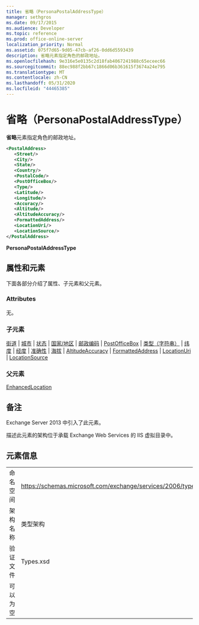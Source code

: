 ```yaml
---
title: 省略（PersonaPostalAddressType）
manager: sethgros
ms.date: 09/17/2015
ms.audience: Developer
ms.topic: reference
ms.prod: office-online-server
localization_priority: Normal
ms.assetid: 075f7d65-9d05-47cb-af26-0dd6d5593439
description: 省略元素指定角色的邮政地址。
ms.openlocfilehash: 9e316e5e0135c2d18fab4067241988c65eceec66
ms.sourcegitcommit: 88ec988f2bb67c1866d06b361615f3674a24e795
ms.translationtype: MT
ms.contentlocale: zh-CN
ms.lasthandoff: 05/31/2020
ms.locfileid: "44465385"
---
```

# <a name="postaladdress-personapostaladdresstype"></a>省略（PersonaPostalAddressType）

**省略**元素指定角色的邮政地址。 
  
```XML
<PostalAddress>
   <Street/>
   <City/>
   <State/>
   <Country/>
   <PostalCode/>
   <PostOfficeBox/>
   <Type/>
   <Latitude/>
   <Longitude/>
   <Accuracy/>
   <Altitude/>
   <AltitudeAccuracy/>
   <FormattedAddress/>
   <LocationUri/>
   <LocationSource/>
</PostalAddress>
```

 **PersonaPostalAddressType**
## <a name="attributes-and-elements"></a>属性和元素

下面各部分介绍了属性、子元素和父元素。
  
### <a name="attributes"></a>Attributes

无。
  
### <a name="child-elements"></a>子元素

[街道](street.md)  | [城市](city.md)  | [状态](state-ex15websvcsotherref.md)  | [国家/地区](country.md)  | [邮政编码](postalcode.md)  | [PostOfficeBox](postofficebox.md)  | [类型（字符串）](type-string.md)  | [纬度](latitude.md)  | [经度](longitude.md)  | [准确性](accuracy.md)  | [海拔](altitude.md)  | [AltitudeAccuracy](altitudeaccuracy.md)  | [FormattedAddress](formattedaddress.md)  | [LocationUri](locationuri.md)  | [LocationSource](locationsource.md)
  
### <a name="parent-elements"></a>父元素

[EnhancedLocation](enhancedlocation.md)
  
## <a name="remarks"></a>备注

Exchange Server 2013 中引入了此元素。
  
描述此元素的架构位于承载 Exchange Web Services 的 IIS 虚拟目录中。
  
## <a name="element-information"></a>元素信息

|||
|:-----|:-----|
|命名空间  <br/> |https://schemas.microsoft.com/exchange/services/2006/types  <br/> |
|架构名称  <br/> |类型架构  <br/> |
|验证文件  <br/> |Types.xsd  <br/> |
|可以为空  <br/> ||
   

